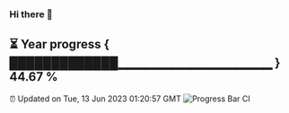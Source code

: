 ### Hi there 👋
⏳ Year progress { █████████████▁▁▁▁▁▁▁▁▁▁▁▁▁▁▁▁▁ } 44.67 %
---
⏰ Updated on Tue, 13 Jun 2023 01:20:57 GMT
![Progress Bar CI](https://github.com/liununu/liununu/workflows/Progress%20Bar%20CI/badge.svg)
